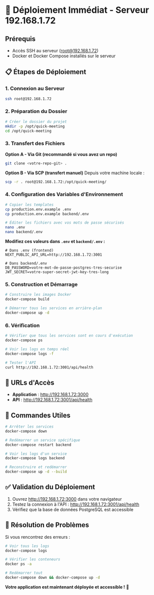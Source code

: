 # 🚀 Déploiement Immédiat - Serveur 192.168.1.72

## Prérequis
- Accès SSH au serveur (root@192.168.1.72)
- Docker et Docker Compose installés sur le serveur

## 📋 Étapes de Déploiement

### 1. Connexion au Serveur
```bash
ssh root@192.168.1.72
```

### 2. Préparation du Dossier
```bash
# Créer le dossier du projet
mkdir -p /opt/quick-meeting
cd /opt/quick-meeting
```

### 3. Transfert des Fichiers
**Option A - Via Git (recommandé si vous avez un repo)**
```bash
git clone <votre-repo-git> .
```

**Option B - Via SCP (transfert manuel)**
Depuis votre machine locale :
```bash
scp -r . root@192.168.1.72:/opt/quick-meeting/
```

### 4. Configuration des Variables d'Environnement
```bash
# Copier les templates
cp production.env.example .env
cp production.env.example backend/.env

# Éditer les fichiers avec vos mots de passe sécurisés
nano .env
nano backend/.env
```

**Modifiez ces valeurs dans `.env` et `backend/.env` :**
```env
# Dans .env (frontend)
NEXT_PUBLIC_API_URL=http://192.168.1.72:3001

# Dans backend/.env
DB_PASSWORD=votre-mot-de-passe-postgres-tres-securise
JWT_SECRET=votre-super-secret-jwt-key-tres-long
```

### 5. Construction et Démarrage
```bash
# Construire les images Docker
docker-compose build

# Démarrer tous les services en arrière-plan
docker-compose up -d
```

### 6. Vérification
```bash
# Vérifier que tous les services sont en cours d'exécution
docker-compose ps

# Voir les logs en temps réel
docker-compose logs -f

# Tester l'API
curl http://192.168.1.72:3001/api/health
```

## 🎯 URLs d'Accès
- **Application** : http://192.168.1.72:3000
- **API** : http://192.168.1.72:3001/api/health

## 🔧 Commandes Utiles
```bash
# Arrêter les services
docker-compose down

# Redémarrer un service spécifique
docker-compose restart backend

# Voir les logs d'un service
docker-compose logs backend

# Reconstruire et redémarrer
docker-compose up -d --build
```

## ✅ Validation du Déploiement
1. Ouvrez http://192.168.1.72:3000 dans votre navigateur
2. Testez la connexion à l'API : http://192.168.1.72:3001/api/health
3. Vérifiez que la base de données PostgreSQL est accessible

## 🚨 Résolution de Problèmes
Si vous rencontrez des erreurs :
```bash
# Voir tous les logs
docker-compose logs

# Vérifier les conteneurs
docker ps -a

# Redémarrer tout
docker-compose down && docker-compose up -d
```

**Votre application est maintenant déployée et accessible !** 🎉